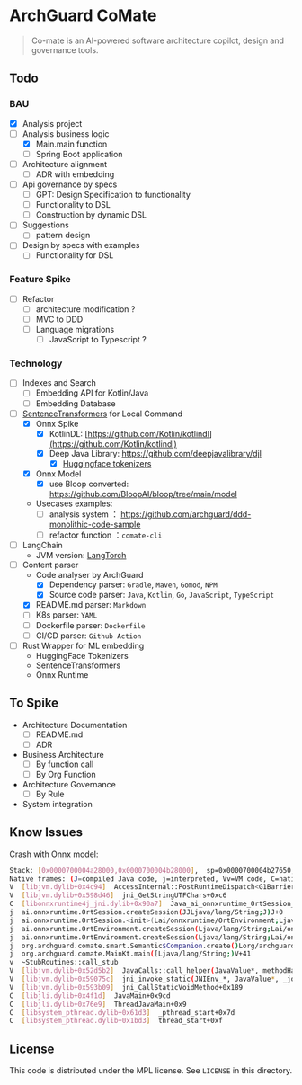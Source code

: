# ArchGuard CoMate

> Co-mate is an AI-powered software architecture copilot, design and governance tools.

## Todo

### BAU

- [x] Analysis project
- [ ] Analysis business logic
    - [x] Main.main function
    - [ ] Spring Boot application
- [ ] Architecture alignment
    - [ ] ADR with embedding
- [ ] Api governance by specs
    - [ ] GPT: Design Specification to functionality
    - [ ] Functionality to DSL
    - [ ] Construction by dynamic DSL
- [ ] Suggestions
    - [ ] pattern design
- [ ] Design by specs with examples
    - [ ] Functionality for DSL

### Feature Spike

- [ ] Refactor
    - [ ] architecture modification ?
    - [ ] MVC to DDD
    - [ ] Language migrations
        - [ ] JavaScript to Typescript ?

### Technology

- [ ] Indexes and Search
    - [ ] Embedding API for Kotlin/Java
    - [ ] Embedding Database
- [ ] [SentenceTransformers](https://huggingface.co/sentence-transformers) for Local Command
    - [x] Onnx Spike
        - [x] KotlinDL: [https://github.com/Kotlin/kotlindl](https://github.com/Kotlin/kotlindl)
        - [x] Deep Java Library: https://github.com/deepjavalibrary/djl
            - [x] [Huggingface tokenizers](https://github.com/deepjavalibrary/djl/tree/master/extensions/tokenizers)
    - [x] Onnx Model
        - [x] use Bloop converted: https://github.com/BloopAI/bloop/tree/main/model
    - Usecases examples:
        - [ ] analysis system ： https://github.com/archguard/ddd-monolithic-code-sample
        - [ ] refactor function ：`comate-cli`
- [ ] LangChain
    - JVM version: [LangTorch](https://github.com/Knowly-ai/langtorch)
- [ ] Content parser
    - Code analyser by ArchGuard
        - [x] Dependency parser: `Gradle`, `Maven`, `Gomod`, `NPM`
        - [x] Source code parser: `Java`, `Kotlin`, `Go`, `JavaScript`, `TypeScript`
    - [x] README.md parser: `Markdown`
    - [ ] K8s parser: `YAML`
    - [ ] Dockerfile parser: `Dockerfile`
    - [ ] CI/CD parser: `Github Action`
- [ ] Rust Wrapper for ML embedding
    - HuggingFace Tokenizers
    - SentenceTransformers
    - Onnx Runtime

## To Spike

- Architecture Documentation
    - [ ] README.md
    - [ ] ADR
- Business Architecture
    - [ ] By function call
    - [ ] By Org Function
- Architecture Governance
    - [ ] By Rule
- System integration

## Know Issues

Crash with Onnx model:

```bash
Stack: [0x0000700004a28000,0x0000700004b28000],  sp=0x0000700004b27650,  free space=1021k
Native frames: (J=compiled Java code, j=interpreted, Vv=VM code, C=native code)
V  [libjvm.dylib+0x4c94]  AccessInternal::PostRuntimeDispatch<G1BarrierSet::AccessBarrier<548964ull, G1BarrierSet>, (AccessInternal::BarrierType)2, 548964ull>::oop_access_barrier(void*)+0x4
V  [libjvm.dylib+0x598d46]  jni_GetStringUTFChars+0xc6
C  [libonnxruntime4j_jni.dylib+0x90a7]  Java_ai_onnxruntime_OrtSession_createSession__JJLjava_lang_String_2J+0x37
j  ai.onnxruntime.OrtSession.createSession(JJLjava/lang/String;J)J+0
j  ai.onnxruntime.OrtSession.<init>(Lai/onnxruntime/OrtEnvironment;Ljava/lang/String;Lai/onnxruntime/OrtAllocator;Lai/onnxruntime/OrtSession$SessionOptions;)V+14
j  ai.onnxruntime.OrtEnvironment.createSession(Ljava/lang/String;Lai/onnxruntime/OrtAllocator;Lai/onnxruntime/OrtSession$SessionOptions;)Lai/onnxruntime/OrtSession;+8
j  ai.onnxruntime.OrtEnvironment.createSession(Ljava/lang/String;Lai/onnxruntime/OrtSession$SessionOptions;)Lai/onnxruntime/OrtSession;+7
j  org.archguard.comate.smart.Semantic$Companion.create()Lorg/archguard/comate/smart/Semantic;+153
j  org.archguard.comate.MainKt.main([Ljava/lang/String;)V+41
v  ~StubRoutines::call_stub
V  [libjvm.dylib+0x52d5b2]  JavaCalls::call_helper(JavaValue*, methodHandle const&, JavaCallArguments*, JavaThread*)+0x2a2
V  [libjvm.dylib+0x59075c]  jni_invoke_static(JNIEnv_*, JavaValue*, _jobject*, JNICallType, _jmethodID*, JNI_ArgumentPusher*, JavaThread*)+0x13c
V  [libjvm.dylib+0x593b09]  jni_CallStaticVoidMethod+0x189
C  [libjli.dylib+0x4f1d]  JavaMain+0x9cd
C  [libjli.dylib+0x76e9]  ThreadJavaMain+0x9
C  [libsystem_pthread.dylib+0x61d3]  _pthread_start+0x7d
C  [libsystem_pthread.dylib+0x1bd3]  thread_start+0xf
```

License
---

This code is distributed under the MPL license. See `LICENSE` in this directory.

